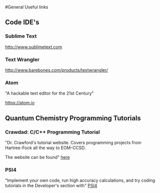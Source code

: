 #General Useful links

## Code IDE's

### Sublime Text
http://www.sublimetext.com

### Text Wrangler
http://www.barebones.com/products/textwrangler/

### Atom
"A hackable text editor for the 21st Century"

https://atom.io

## Quantum Chemistry Programming Tutorials

### Crawdad: C/C++ Programming Tutorial

"Dr. Crawford's tutorial website. Covers programming projects from Hartree-Fock all the way to EOM-CCSD. 
 
The website can be found" [here](http://sirius.chem.vt.edu/wiki/doku.php?id=crawdad:programming)

### PSI4
"Implement your own code, run high accuracy calculations, and try coding tutorials in the Developer's section with" [PSI4](http://psicode.org/)

